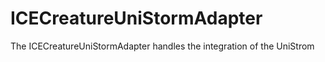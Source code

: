 # ICECreatureUniStormAdapter
The ICECreatureUniStormAdapter handles the integration of the UniStrom
